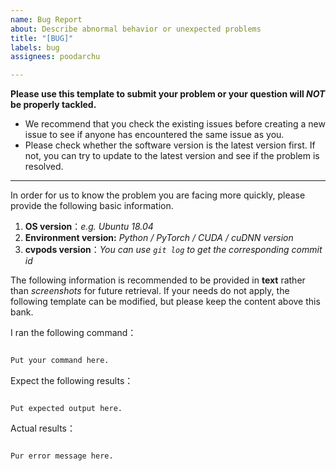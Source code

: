 ```yaml
---
name: Bug Report
about: Describe abnormal behavior or unexpected problems
title: "[BUG]"
labels: bug
assignees: poodarchu

---
```


**Please use this template to submit your problem or your question will _NOT_ be properly tackled.**

* We recommend that you check the existing issues before creating a new issue to see if anyone has encountered the same issue as you. 
* Please check whether the software version is the latest version first. If not, you can try to update to the latest version and see if the problem is resolved.

---

In order for us to know the problem you are facing more quickly, please provide the following basic information.

1. **OS version**：_e.g. Ubuntu 18.04_
2. **Environment version:**  _Python / PyTorch / CUDA / cuDNN version_
3. **cvpods version**：_You can use `git log` to get the corresponding commit id_ 

The following information is recommended to be provided in **text** rather than _screenshots_ for future retrieval. If your needs do not apply, the following template can be modified, but please keep the content above this bank.

I ran the following command：
```bash

Put your command here.

```

Expect the following results：
```

Put expected output here.

```

Actual results：
```

Pur error message here.

```

